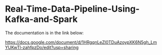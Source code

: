 # Real-Time-Data-Pipeline-Using-Kafka-and-Spark

The documentation is in the link below:

https://docs.google.com/document/d/1HRgqnLeZl0TDuAzoypXK6N5gh_LmYUKwTl-zahfpzDo/edit?usp=sharing
